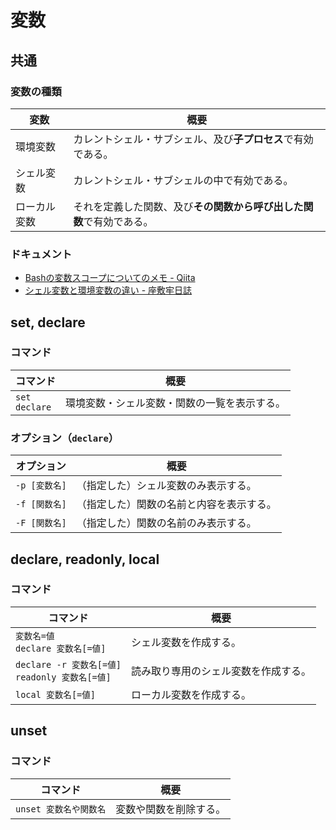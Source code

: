 # 変数

## 共通

### 変数の種類

| 変数         | 概要                                                         |
| ------------ | ------------------------------------------------------------ |
| 環境変数     | カレントシェル・サブシェル、及び**子プロセス**で有効である。 |
| シェル変数   | カレントシェル・サブシェルの中で有効である。                 |
| ローカル変数 | それを定義した関数、及び**その関数から呼び出した関数**で有効である。 |

### ドキュメント

- [Bashの変数スコープについてのメモ - Qiita](https://qiita.com/kurukuruz/items/77b329f1c2e5e645de58)
- [シェル変数と環境変数の違い - 座敷牢日誌](https://zashikiro.hateblo.jp/entry/2017/03/31/001900)

## set, declare

### コマンド

| コマンド             | 概要                                         |
| -------------------- | -------------------------------------------- |
| `set`<br />`declare` | 環境変数・シェル変数・関数の一覧を表示する。 |

### オプション（`declare`）

| オプション    | 概要                                     |
| ------------- | ---------------------------------------- |
| `-p [変数名]` | （指定した）シェル変数のみ表示する。     |
| `-f [関数名]` | （指定した）関数の名前と内容を表示する。 |
| `-F [関数名]` | （指定した）関数の名前のみ表示する。     |

## declare, readonly, local

### コマンド

| コマンド                                             | 概要                                 |
| ---------------------------------------------------- | ------------------------------------ |
| `変数名=値`<br />`declare 変数名[=値]`               | シェル変数を作成する。               |
| `declare -r 変数名[=値]`<br />`readonly 変数名[=値]` | 読み取り専用のシェル変数を作成する。 |
| `local 変数名[=値]`                                  | ローカル変数を作成する。             |

## unset

### コマンド

| コマンド               | 概要                   |
| ---------------------- | ---------------------- |
| `unset 変数名や関数名` | 変数や関数を削除する。 |
